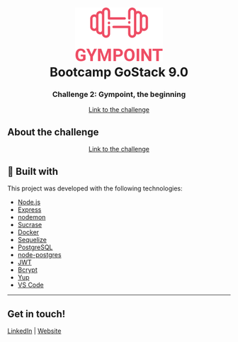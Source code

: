 <h1 align="center">
    <img src="src/assets/logo.png" />
    <br>
    Bootcamp GoStack 9.0 
</h1>

<h3 align="center">
  Challenge 2: Gympoint, the beginning
</h3>

<p align="center">
<a href="https://github.com/Rocketseat/bootcamp-gostack-desafio-02/blob/master/README.md">Link to the challenge</a>
</p>

## About the challenge

<p align="center">
<a href="https://github.com/Rocketseat/bootcamp-gostack-desafio-01/blob/master/README.md#desafio-01-conceitos-do-nodejs">Link to the challenge</a>
</p>

## :rocket: Built with

This project was developed with the following technologies:

-  [Node.js][nodejs]
-  [Express](https://expressjs.com/)
-  [nodemon](https://nodemon.io/)
-  [Sucrase](https://github.com/alangpierce/sucrase)
-  [Docker](https://www.docker.com/docker-community)
-  [Sequelize](http://docs.sequelizejs.com/)
-  [PostgreSQL](https://www.postgresql.org/)
-  [node-postgres](https://www.npmjs.com/package/pg)
-  [JWT](https://jwt.io/)
-  [Bcrypt](https://www.npmjs.com/package/bcrypt)
-  [Yup](https://www.npmjs.com/package/yup)
-  [VS Code](https://code.visualstudio.com/)

---

## Get in touch!

[LinkedIn](https://www.linkedin.com/in/stefanosaffran/) | [Website](https://stefanosaffran.com)

[nodejs]: https://nodejs.org/
